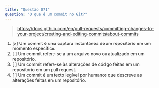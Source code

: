 ```yaml
---
title: "Questão 071"
question: "O que é um commit no Git?"
---
```



> https://docs.github.com/en/pull-requests/committing-changes-to-your-project/creating-and-editing-commits/about-commits
1. [x] Um commit é uma captura instantânea de um repositório em um momento específico.
1. [ ] Um commit refere-se a um arquivo novo ou atualizado em um repositório.
1. [ ] Um commit refere-se às alterações de código feitas em um repositório em um pull request.
1. [ ] Um commit é um texto legível por humanos que descreve as alterações feitas em um repositório.

